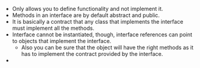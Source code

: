 - Only allows you to define functionality and not implement it.
- Methods in an interface are by default abstract and public.
- It is basically a contract that any class that implements the interface must implement all the methods.
- Interface cannot be instantiated, though, interface references can point to objects that implement the interface.
	- Also you can be sure that the object will have the right methods as it has to implement the contract provided by the interface.
- 